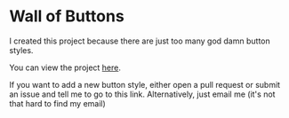 # Wall of Buttons

I created this project because there are just too many god damn button styles.

You can view the project [here](https://txstc55.github.io/wall-of-buttons/).

If you want to add a new button style, either open a pull request or submit an issue and tell me to go to this link. Alternatively, just email me (it's not that hard to find my email)